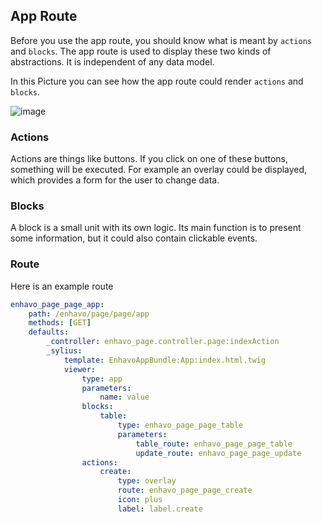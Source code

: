 ## App Route

Before you use the app route, you should know what is meant by `actions`
and `blocks`. The app route is used to display these two kinds of
abstractions. It is independent of any data model.

In this Picture you can see how the app route could render `actions` and
`blocks`.

![image](/images/admin-wireframe.png)

### Actions

Actions are things like buttons. If you click on one of these buttons,
something will be executed. For example an overlay could be displayed,
which provides a form for the user to change data.

### Blocks

A block is a small unit with its own logic. Its main function is to
present some information, but it could also contain clickable events.

### Route

Here is an example route

```yaml
enhavo_page_page_app:
    path: /enhavo/page/page/app
    methods: [GET]
    defaults:
        _controller: enhavo_page.controller.page:indexAction
        _sylius:
            template: EnhavoAppBundle:App:index.html.twig
            viewer:
                type: app
                parameters:
                    name: value
                blocks:
                    table:
                        type: enhavo_page_page_table
                        parameters:
                            table_route: enhavo_page_page_table
                            update_route: enhavo_page_page_update
                actions:
                    create:
                        type: overlay
                        route: enhavo_page_page_create
                        icon: plus
                        label: label.create
```
